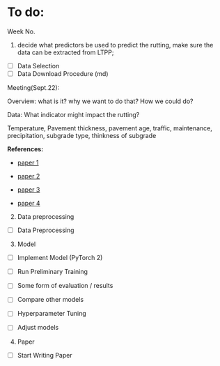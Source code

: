 
# To do:

Week No.
1. decide what predictors be used to predict the rutting, make sure the data can be extracted from LTPP;

- [ ] Data Selection
- [ ] Data Download Procedure (md)

Meeting(Sept.22): 

Overview: 
what is it? 
why we want to do that?
How we could do?

Data: 
What indicator might impact the rutting? 

Temperature, Pavement thickness, pavement age, 
traffic, maintenance, precipitation, subgrade type, thinkness of subgrade

**References:**
- [paper 1](https://pdf.sciencedirectassets.com/271475/1-s2.0-S0950061820X00316/1-s2.0-S0950061820332347/main.pdf?X-Amz-Security-Token=IQoJb3JpZ2luX2VjECEaCXVzLWVhc3QtMSJIMEYCIQCfY7zjXaoewPQhGoKa%2BdgeG%2BGTLtnaOAFBYjKVV4QqRAIhANyYdQeRP1DU4KvdjvlwM0jUSxif9P%2FF1CvjZpMnCzosKrMFCBoQBRoMMDU5MDAzNTQ2ODY1IgzUoluTWACRkYUsFSIqkAVTVnIc1ZzOTG9UmD9oi0JEE2rFRGYLZ%2F1gBA0pNeYOTTQxZgoCJ3KnaOIY66gwX7jd9ELVtSpeCXSwuEyvwqxf0pe9bM%2Bvv2Ld0f8GfzRoqXlNr9El82aq6yAjEKJUgHWHg0KRjbVCcgJc0hEAg8V71xYk%2Fpn6RLqE7vX44BqmKgR1gQ3kesPBm7uvbC%2BPQa758cHtf1KfFeX97c3ejjmwHFqoWPTR%2BB7BxNMcV72aPxis6c6Vyct5dOVKyGZkH%2FQRZETBa%2BSXiGQW99%2FqkEU0Nz%2BamhEe9V8YuxkizYRHmoThG2BqCg0s4Zbjv%2BAyRqExvcfEodI1HLct%2B8Hi8s4t2u7azDylGoTypYvTk1rHGg4MRA2I8BPaNeiXz%2BBsrjglJE29ojtCcNmq1QhAQi1dxMSldQzbjOFmKHvmNfEOQxALSB4LgeTVdsQSVo2MSxpwx0Ndrf0NhMX%2Fwam%2Fm7ycW7tsz1VGLra36OznBredos8TXrRtPjm9WU0Hiw5VdtG1Qoh27Cvi2NobSx408ZpDtQwpNWLNLtYt6Ue3W%2FG%2BNJbOOCYxGnhMEgh5WExdacpurAxe2g8aX05rFcDNrghyU0JvKrT60TOxAS4U5DE8pyLBkEs%2F9QxqLL5fUnPbbATSOSDHnyxASHnB5LrmWgsUKDmn2v3iE8nxPFAnY7NJHPEMgT1eQSbem900EQbbbFd4SDCJheAjvtLtacrF%2BHOBveefs%2BX%2FUvc21xSoEjvP%2FJLahDi6fs3QNAQeG4qZDE2temRJl4TsaPkeRrJ235Sdoz8jhjILVrprMjfMm0Koc%2B5m5xk%2BN%2FDnvE0Xt5HmHuvijH56UZllvvnE7OwMO2IXnbKDH8NqOMGRgHuZz1b%2FGTD3gLeoBjqwAf%2FEKoMY%2BoPnBbIo6R3NL%2B5gwJHjRmpNILzulN%2BCkKlGxuVcEhAtaKSN5vi3iWbNfApg9mkraYFlWdPKku7481jkN6jIYgMIaRYCldE%2BKirjhXorV07ub%2B%2BF%2FqwSB8ZPHbYmYCv7dfSemeSRTJsDb%2BOORdfuBEJWOBSmbkXVvlA%2FX1NIDxmJdtbMiafNIhdY7DtXAtoN523NmGQLr%2BDsq792S3euRjzrPa61ETJ2BS03&X-Amz-Algorithm=AWS4-HMAC-SHA256&X-Amz-Date=20230922T175714Z&X-Amz-SignedHeaders=host&X-Amz-Expires=300&X-Amz-Credential=ASIAQ3PHCVTYZQVWXXOI%2F20230922%2Fus-east-1%2Fs3%2Faws4_request&X-Amz-Signature=88695a109461f372d3f3dfeea6531083041c1c68377761cab9cd283a87cf187d&hash=35c9bb19ea746af7ee919c51a1f041a05c24c2d61d54a6d050b98e8018f89693&host=68042c943591013ac2b2430a89b270f6af2c76d8dfd086a07176afe7c76c2c61&pii=S0950061820332347&tid=spdf-63a84ee3-bd16-4636-a867-7b5be544b252&sid=16921e5f778da340a54b3ae33397d41f0d68gxrqa&type=client&tsoh=d3d3LnNjaWVuY2VkaXJlY3QuY29t&ua=0f165c530e0759070107&rr=80ac6ddbeaeb6828&cc=us)

- [paper 2](https://www.tandfonline.com/doi/pdf/10.1080/10298436.2021.1942466?casa_token=QgMOXzJK9vYAAAAA:KMOofOSCzJRtogFCBSqmUTxcAEtqmBrvLXNA32bl1gkYzJTm1bBaQUlm3fpylx5zzkpTo7-bJWO95tGonw)

- [paper 3](https://pdf.sciencedirectassets.com/271729/1-s2.0-S0968090X16X0006X/1-s2.0-S0968090X16300043/main.pdf?X-Amz-Security-Token=IQoJb3JpZ2luX2VjECIaCXVzLWVhc3QtMSJGMEQCIE6RZoOVxUqbPfpI2FZ3krbanAiG4rKxl6wqUo5EXFZoAiAU8cnHXKHegjwM%2B6Dd9RKzY3MylbLAvBo8yV8ooGHa1CqzBQgbEAUaDDA1OTAwMzU0Njg2NSIMV1CirFGWGrFR2%2FYlKpAFE0ru5fM8K9hjBS57rxLFtsdNEcJRhX6zKP4sQcwpWv%2BojyEgcLeYMDtRQf13wHBYMp8OosdBEHApQkpxXXxiovUqOl8KeNzD3U9Y3UbkArdBRycg8bAw4VCybZcN%2BA5L%2F2%2BSFNEF%2BKnZnBzIxH%2By9wyH3%2BHWcBBQtdZCU8jTh5Hm%2FPXhetHuvrJRVLl8it14b9zQx3%2FSGrB%2Bd2PVHBnLvsAf1TnvUnZMeBY3uIoOSZKgmolCAbWGJLKtrzwN%2BNBNzRRMY1pmH0PbwfAtr1z47az%2F3bRhuviKJFZxmyxN3rtZ5DOJiNNXqy0KzSLYx4xaT3pUO1iZu9qjfU7Z9P9J51ZDKijYz2DC8sj3nqS%2B5F1OKG6etNa9EB6esGRel4N%2BdhFkOm4t3kwrsv61PSH12Xcr9gFn6qCzvUpF6H67eWpC0FHDc74wxqopi6i%2Bfd7PlD02w9AQ0REmng84Xm3D2nBy2%2FcNQMphxsW4p%2BbFVP%2B7KbolPbyN%2BmwJOD9MEaFyi%2BjakAh9E6DfUytkQ36AsGCQVbuaAnU4%2Fu5hU%2BrVzWhlFBxlCOi%2BjAqTJUFnuoTRbvfKMXKNU72LZKyUz2QTEoNspI2PsNbR4rH2E7EJbLP3BQFbrx%2BwyrJBKwDdvXeP2OOUzHGHHb41nO4VuLA1YRNbJcuZYx6L3BNatWLeEbD9AJ%2Bc11OKH0qlbw7J5YyJkj7oQRLt7eY5lOZ7nrzj4%2BzVJSDHetjCt2W2GC2%2FjuwhgDYR%2FkBMpWX8exP8ffuOkYlgrlD4VcblpSzb2H2z6s0cG%2Bh%2BOh%2B2cPXFtVRbPW0zCO780gPzBJ%2Bzdan56XpBL41m%2BWFIp8%2BuQgFnxjUoLeXyrTAc9X19mM62FNR45Uww0Ka3qAY6sgGnNKU15P%2FjYDF24tF0%2B8L9esLNB2xXjFvXmvBbHtaiJywgI%2FA4t7ipx7Idf7tRIauPBVZaWBqTOdfG4qFV5PVc5YX3pyr4xP943NKDtbzpYrFt2AJhcTxLZQLCl2eilNvPjZnRaACdzMix5XyNkGy3bGpt3SREelcVmI1mVbM3B3AcAyjpFg6ptT25kujMxB0d5oc%2FinZMldVrbseagEmZOOmRlm63YcADc%2FCcSU2LiQrp&X-Amz-Algorithm=AWS4-HMAC-SHA256&X-Amz-Date=20230922T191951Z&X-Amz-SignedHeaders=host&X-Amz-Expires=300&X-Amz-Credential=ASIAQ3PHCVTYSMEXLK6M%2F20230922%2Fus-east-1%2Fs3%2Faws4_request&X-Amz-Signature=f90c9b2deb31e6c7a9075856c11752bf0b72ab4a0797594b3f59751b1d07cb52&hash=caa8062180d791681b4c2540777d5ecdb2e2a3862db57178f81bc1ad2743ca33&host=68042c943591013ac2b2430a89b270f6af2c76d8dfd086a07176afe7c76c2c61&pii=S0968090X16300043&tid=spdf-2448b1ff-8e77-485a-a691-de854f5454df&sid=16921e5f778da340a54b3ae33397d41f0d68gxrqa&type=client&tsoh=d3d3LnNjaWVuY2VkaXJlY3QuY29t&ua=0f165c530e070a550050&rr=80ace6e509bcc371&cc=us)

- [paper 4](https://link.springer.com/article/10.1007/s42947-023-00340-9)



2. Data preprocessing

- [ ] Data Preprocessing

3. Model

- [ ] Implement Model (PyTorch 2)
- [ ] Run Preliminary Training
- [ ] Some form of evaluation / results


- [ ] Compare other models

- [ ] Hyperparameter Tuning
- [ ] Adjust models

4. Paper

- [ ] Start Writing Paper



